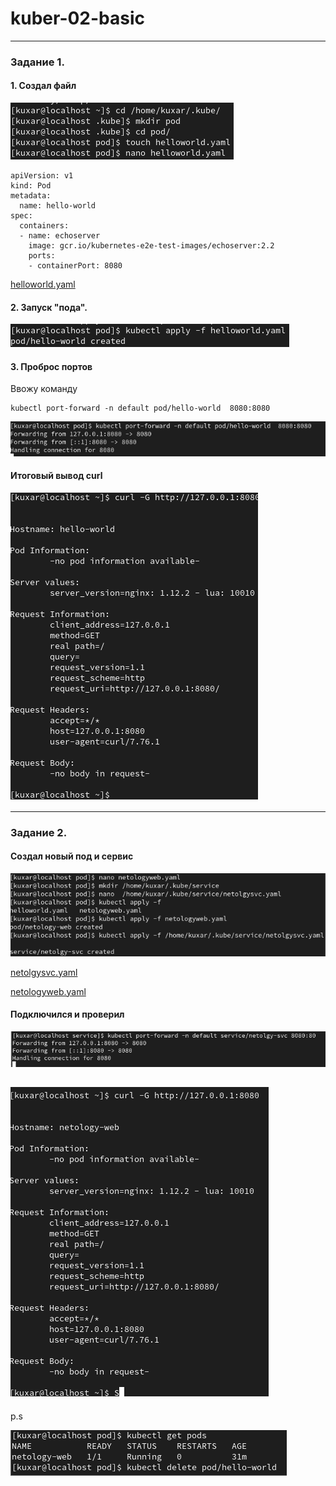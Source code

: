 # kuber-02-basic

------

### Задание 1.

#### 1. Создал файл
   
   ![alt text](png/1.png)
   
```
apiVersion: v1
kind: Pod
metadata:
  name: hello-world
spec:
  containers:
  - name: echoserver
    image: gcr.io/kubernetes-e2e-test-images/echoserver:2.2
    ports:
    - containerPort: 8080
```
[helloworld.yaml](yaml/helloworld.yaml)
#### 2. Запуск "пода".
   
![alt text](png/2.png)

#### 3. Проброс портов

 Ввожу команду 

```
kubectl port-forward -n default pod/hello-world  8080:8080
```

![alt text](png/4.png)

#### Итоговый вывод curl

![alt text](png/3.png)


------

### Задание 2.

#### Создал новый под и сервис

![alt text](png/7.png)

[netolgysvc.yaml](yaml/netolgysvc.yaml)

[netologyweb.yaml](yaml/netologyweb.yaml)

#### Подключился и проверил

![alt text](png/5.png)

![alt text](png/6.png)
------

p.s

![alt text](png/8.png)